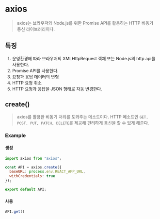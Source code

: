 # axios
> axios는 브라우저와 Node.js를 위한 Promise API를 활용하는 HTTP 비동기 통신 라이브러리이다.

## 특징
1. 운영환경에 따라 브라우저의 XMLHttpRequest 객체 또는 Node.js의 http api를 사용한다.
2. Promise API를 사용한다.
3. 요청과 응답 데이터의 변형
4. HTTP 요청 취소
5. HTTP 요청과 응답을 JSON 형태로 자동 변경한다.

## create()
> axios를 활용한 비동기 처리를 도와주는 메소드이다. HTTP 메소드인 `GET, POST, PUT, PATCH, DELETE`를 제공해
> 편리하게 통신을 할 수 있게 해준다.

### Example

#### 생성
```js
import axios from "axios";

const API = axios.create({
  baseURL: process.env.REACT_APP_URL,
  withCredentials: true
});

export default API;
```

#### 사용
```js
API.get()
```
